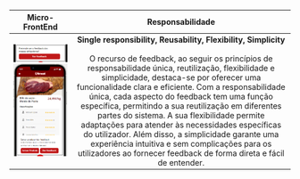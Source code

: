 |                                Micro-FrontEnd                                |           Responsabilidade            |     
|:---------------------------------------------------------------------------:|:---------------------------------------------------------------------------:|
| ![Alt text](../imagensFE/Imagem7.png?raw=true "Imagem7") ![Alt text](../imagensFE/Imagem8.png?raw=true "Imagem8") | **Single responsibility, Reusability, Flexibility, Simplicity** <br><br> O recurso de feedback, ao seguir os princípios de responsabilidade única, reutilização, flexibilidade e simplicidade, destaca-se por oferecer uma funcionalidade clara e eficiente. Com a responsabilidade única, cada aspecto do feedback tem uma função específica, permitindo a sua reutilização em diferentes partes do sistema. A sua flexibilidade permite adaptações para atender às necessidades específicas do utilizador. Além disso, a simplicidade garante uma experiência intuitiva e sem complicações para os utilizadores ao fornecer feedback de forma direta e fácil de entender.
